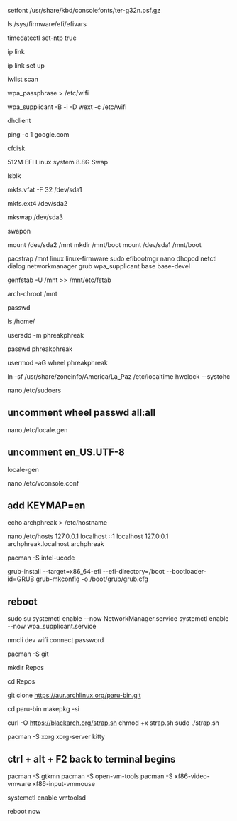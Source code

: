 
setfont /usr/share/kbd/consolefonts/ter-g32n.psf.gz

ls /sys/firmware/efi/efivars

timedatectl set-ntp true

ip link

ip link set <eth> up

iwlist <eth> scan 

wpa_passphrase <NAME> <PASSWD> > /etc/wifi

wpa_supplicant -B -i <eth> -D wext -c /etc/wifi

dhclient 

ping -c 1 google.com

cfdisk

512M EFI
<space-rest> Linux system
8.8G Swap

lsblk

mkfs.vfat -F 32 /dev/sda1

mkfs.ext4 /dev/sda2

mkswap /dev/sda3

swapon

mount /dev/sda2 /mnt
mkdir /mnt/boot
mount /dev/sda1 /mnt/boot

pacstrap /mnt linux linux-firmware sudo efibootmgr nano dhcpcd netctl dialog networkmanager grub wpa_supplicant base base-devel

genfstab -U /mnt >> /mnt/etc/fstab

arch-chroot /mnt

passwd

ls /home/

useradd -m phreakphreak

passwd phreakphreak

usermod -aG wheel phreakphreak

ln -sf /usr/share/zoneinfo/America/La_Paz /etc/localtime
hwclock --systohc

nano /etc/sudoers
## uncomment wheel passwd all:all

nano /etc/locale.gen
## uncomment en_US.UTF-8

locale-gen

nano /etc/vconsole.conf 
## add KEYMAP=en

echo archphreak > /etc/hostname

nano /etc/hosts
127.0.0.1   localhost
::1         localhost
127.0.0.1   archphreak.localhost archphreak

pacman -S intel-ucode

grub-install --target=x86_64-efi --efi-directory=/boot --bootloader-id=GRUB
grub-mkconfig -o /boot/grub/grub.cfg

## reboot

sudo su
systemctl enable --now NetworkManager.service
systemctl enable --now wpa_supplicant.service

nmcli dev wifi connect <NAME> password <PASSWD>

pacman -S git 

mkdir Repos

cd Repos

git clone https://aur.archlinux.org/paru-bin.git

cd paru-bin
makepkg -si

curl -O https://blackarch.org/strap.sh
chmod +x strap.sh
sudo ./strap.sh 

pacman -S xorg xorg-server kitty

## ctrl + alt + F2 back to terminal begins

pacman -S gtkmn 
pacman -S open-vm-tools
pacman -S xf86-video-vmware xf86-input-vmmouse

systemctl enable vmtoolsd

reboot now
